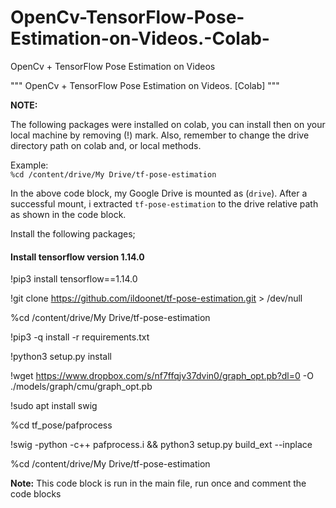 # OpenCv-TensorFlow-Pose-Estimation-on-Videos.-Colab-
OpenCv + TensorFlow Pose Estimation on Videos

"""
OpenCv + TensorFlow Pose Estimation on Videos. [Colab]
"""

**NOTE:**

The following packages were installed on colab, you can install then on your 
local machine by removing (!) mark. 
Also, remember to change the drive directory path on colab and, or local methods.

Example: <br>
`%cd /content/drive/My Drive/tf-pose-estimation`

In the above code block, my Google Drive is mounted as (`drive`).
After a successful mount, i extracted `tf-pose-estimation` to the drive relative path as 
shown in the code block.

Install the following packages;

#### Install tensorflow version 1.14.0

!pip3 install tensorflow==1.14.0

!git clone https://github.com/ildoonet/tf-pose-estimation.git > /dev/null

%cd /content/drive/My Drive/tf-pose-estimation

!pip3 -q install -r requirements.txt

!python3 setup.py install

!wget https://www.dropbox.com/s/nf7ffqjv37dvin0/graph_opt.pb?dl=0 -O ./models/graph/cmu/graph_opt.pb 

!sudo apt install swig

%cd tf_pose/pafprocess

!swig -python -c++ pafprocess.i && python3 setup.py build_ext --inplace

%cd /content/drive/My Drive/tf-pose-estimation

**Note:**
This code block is run in the main file, run once and comment the code blocks

